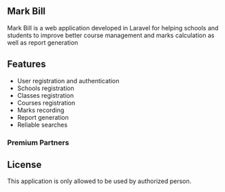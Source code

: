 
## Mark Bill

Mark Bill is a web application developed in Laravel for helping schools and students to improve better course management and marks calculation as well as report generation

## Features

- User registration and authentication
- Schools registration
- Classes registration
- Courses registration
- Marks recording
- Report generation
- Reliable searches


### Premium Partners


## License

This application is only allowed to be used by authorized person.
